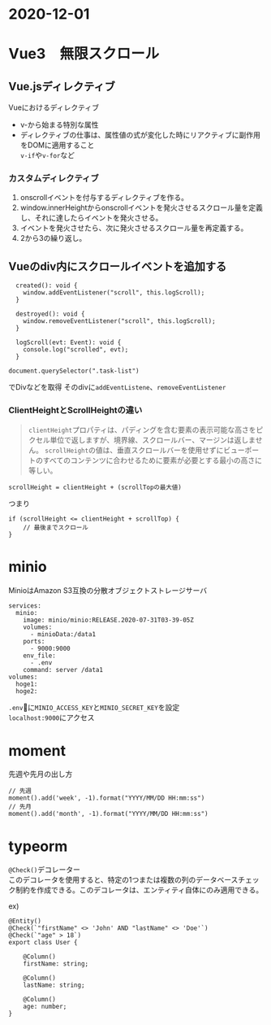 # 2020-12-01

# Vue3　無限スクロール

## Vue.jsディレクティブ
Vueにおけるディレクティブ
- v-から始まる特別な属性
- ディレクティブの仕事は、属性値の式が変化した時にリアクティブに副作用をDOMに適用すること  
`v-if`や`v-for`など

### カスタムディレクティブ
1. onscrollイベントを付与するディレクティブを作る。
1. window.innerHeightからonscrollイベントを発火させるスクロール量を定義し、それに達したらイベントを発火させる。
1. イベントを発火させたら、次に発火させるスクロール量を再定義する。
1. 2から3の繰り返し。


## Vueのdiv内にスクロールイベントを追加する

```
  created(): void {
    window.addEventListener("scroll", this.logScroll);
  }

  destroyed(): void {
    window.removeEventListener("scroll", this.logScroll);
  }

  logScroll(evt: Event): void {
    console.log("scrolled", evt);
  }
  ```

  ```
  document.querySelector(".task-list")
  ```
  でDivなどを取得
  そのdivに`addEventListene`、`removeEventListener`
  
### ClientHeightとScrollHeightの違い
> `clientHeight`プロパティは、パディングを含む要素の表示可能な高さをピクセル単位で返しますが、境界線、スクロールバー、マージンは返しません。 `scrollHeight`の値は、垂直スクロールバーを使用せずにビューポートのすべてのコンテンツに合わせるために要素が必要とする最小の高さに等しい。

```
scrollHeight = clientHeight + (scrollTopの最大値)
```

つまり
```
if (scrollHeight <= clientHeight + scrollTop) {
    // 最後までスクロール
}
```

# minio
MinioはAmazon S3互換の分散オブジェクトストレージサーバ

```
services:
  minio:
    image: minio/minio:RELEASE.2020-07-31T03-39-05Z
    volumes:
      - minioData:/data1
    ports:
      - 9000:9000
    env_file:
      - .env
    command: server /data1
volumes:
  hoge1:
  hoge2:
```

`.env`に`MINIO_ACCESS_KEY`と`MINIO_SECRET_KEY`を設定  
`localhost:9000`にアクセス


# moment 
先週や先月の出し方  
```
// 先週
moment().add('week', -1).format("YYYY/MM/DD HH:mm:ss")
// 先月
moment().add('month', -1).format("YYYY/MM/DD HH:mm:ss")
```

# typeorm
`@Check()`デコレーター  
このデコレータを使用すると、特定の1つまたは複数の列のデータベースチェック制約を作成できる。このデコレータは、エンティティ自体にのみ適用できる。

ex)
```
@Entity()
@Check(`"firstName" <> 'John' AND "lastName" <> 'Doe'`)
@Check(`"age" > 18`)
export class User {

    @Column()
    firstName: string;

    @Column()
    lastName: string;

    @Column()
    age: number;
}
```
